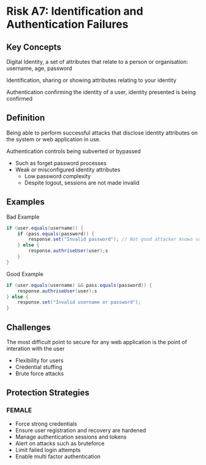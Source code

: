 # Risk A7: Identification and Authentication Failures

## Key Concepts

Digital Identity, a set of attributes that relate to a person or organisation: username, age, password

Identification, sharing or showing attributes relating to your identity

Authentication confirming the identity of a user, identity presented is being confirmed

## Definition

Being able to perform successful attacks that disclose identity attributes on the system or web application in use.

Authentication controls being subverted or bypassed

- Such as forget password processes
- Weak or misconfigured identity attributes
  - Low password complexity
  - Despite logout, sessions are not made invalid

## Examples

Bad Example

```java
if (user.equals(username)) {
    if (pass.equals(password)) {
        response.set("Invalid password"); // Not good attacker knows valid username
    } else {
        response.authriseUser(user);s
    }
}
```

Good Example

```java
if (user.equals(username) && pass.equals(password)) {
    response.authriseUser(user);s
} else {
    response.set("Invalid username or password");
}
```

## Challenges

The most difficult point to secure for any web application is the point of interation with the user

- Flexibility for users
- Credential stuffing
- Brute force attacks

## Protection Strategies

### FEMALE

- Force strong credentials
- Ensure user registration and recovery are hardened
- Manage authentication sessions and tokens
- Alert on attacks such as bruteforce
- Limit failed login attempts
- Enable multi factor authentication
